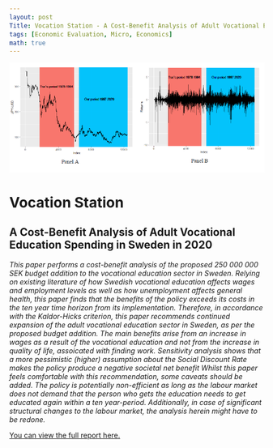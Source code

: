```yaml
---
layout: post
Title: Vocation Station - A Cost-Benefit Analysis of Adult Vocational Education Spending in Sweden in 2020
tags: [Economic Evaluation, Micro, Economics]
math: true
---
```

<img src="/portfolio/pages-images/Conditional-Heteroscedastic-Volatility-page.jpg" class="page-image" alt="">

# Vocation Station
## A Cost-Benefit Analysis of Adult Vocational Education Spending in Sweden in 2020
<em>
This paper performs a cost-benefit analysis of the proposed 250 000 000 SEK budget addition to the vocational education sector in Sweden. Relying on existing literature of how Swedish vocational education affects wages and employment levels as well as how unemployment affects general health, this paper finds that the benefits of the policy exceeds its costs in the ten year time horizon from its implementation. Therefore, in accordance with the Kaldor-Hicks criterion, this paper recommends continued expansion of the adult vocational education sector in Sweden, as per the proposed budget addition. 
The main benefits arise from an increase in wages as a result of the vocational education and not from the increase in quality of life, assoicated with finding work. Sensitivity analysis shows that a more pessimistic (higher) assumption about the Social Discount Rate makes the policy produce a negative societal net benefit
Whilst this paper feels comfortable with this recommendation, some caveats should be added. The policy is potentially non-efficient as long as the labour market does not demand that the person who gets the education needs to get educated again within a ten year-period. Additionally, in case of significant structural changes to the labour market, the analysis herein might have to be redone.
</em>

<a href="/portfolio/pdf/Vocation-Station---A-Cost-Benefit-Analysis-of-Adult-Vocational-Education-Spending-in-Sweden-in-2020.pdf" target="_blank">You can view the full report here.</a>


